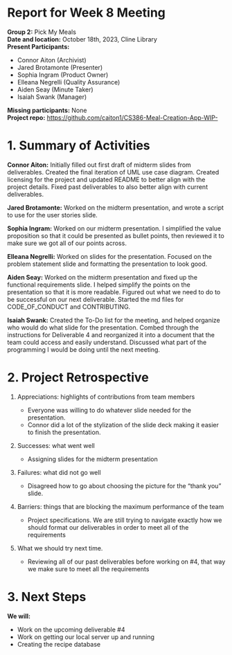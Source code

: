 # Report for Week 8 Meeting  
**Group 2:** Pick My Meals  
**Date and location:** October 18th, 2023, Cline Library  
**Present Participants:**   
* Connor Aiton (Archivist)  
* Jared Brotamonte (Presenter)  
* Sophia Ingram (Product Owner)  
* Elleana Negrelli (Quality Assurance)  
* Aiden Seay (Minute Taker)  
* Isaiah Swank (Manager)  

**Missing participants:**  None  
**Project repo:** https://github.com/caiton1/CS386-Meal-Creation-App-WIP-  
# 1. Summary of Activities  
**Connor Aiton:** Initially filled out first draft of midterm slides from deliverables. Created the final iteration of UML use case diagram. Created licensing for the project and updated README to better align with the project details. Fixed past deliverables to also better align with current deliverables.   

**Jared Brotamonte:** Worked on the midterm presentation, and wrote a script to use for the user stories slide.  

**Sophia Ingram:** Worked on our midterm presentation. I simplified the value proposition so that it could be presented as bullet points, then reviewed it to make sure we got all of our points across.  

**Elleana Negrelli:** Worked on slides for the presentation. Focused on the problem statement slide and formatting the presentation to look good.   

**Aiden Seay:** Worked on the midterm presentation and fixed up the functional requirements slide. I helped simplify the points on the presentation so that it is more readable. Figured out what we need to do to be successful on our next deliverable. Started the md files for CODE_OF_CONDUCT and CONTRIBUTING.   

**Isaiah Swank:** Created the To-Do list for the meeting, and helped organize who would do what slide for the presentation. Combed through the instructions for Deliverable 4 and reorganized it into a document that the team could access and easily understand. Discussed what part of the programming I would be doing until the next meeting.   

# 2. Project Retrospective
1. Appreciations: highlights of contributions from team members
    * Everyone was willing to do whatever slide needed for the presentation.
    * Connor did a lot of the stylization of the slide deck making it easier to finish the presentation.


1. Successes: what went well
    * Assigning slides for the midterm presentation


1. Failures: what did not go well
    * Disagreed how to go about choosing the picture for the “thank you” slide.


1. Barriers: things that are blocking the maximum performance of the team
    * Project specifications. We are still trying to navigate exactly how we should format our deliverables in order to meet all of the requirements


1. What we should try next time.
    * Reviewing all of our past deliverables before working on #4, that way we make sure to meet all the requirements  
# 3. Next Steps
**We will:**  
* Work on the upcoming deliverable #4
* Work on getting our local server up and running
* Creating the recipe database
